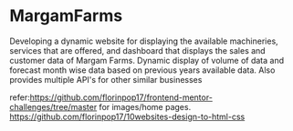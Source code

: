 # MargamFarms
Developing a dynamic website for displaying the available machineries, services that are offered, and dashboard that displays the sales and customer data of Margam Farms. Dynamic display of volume of data and forecast month wise data based on previous years available data. Also provides multiple API's for other similar businesses 


refer:https://github.com/florinpop17/frontend-mentor-challenges/tree/master for images/home pages.
https://github.com/florinpop17/10websites-design-to-html-css
